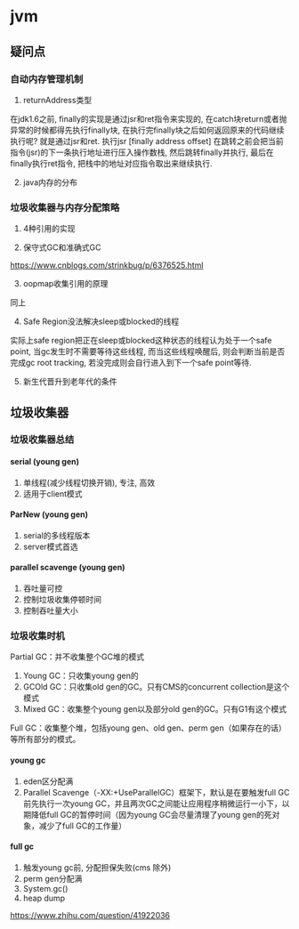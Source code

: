 # jvm

## 疑问点

### 自动内存管理机制

1.  returnAddress类型

在jdk1.6之前, finally的实现是通过jsr和ret指令来实现的, 在catch块return或者抛异常的时候都得先执行finally块, 在执行完finally块之后如何返回原来的代码继续执行呢? 就是通过jsr和ret. 执行jsr [finally address offset] 在跳转之前会把当前指令(jsr)的下一条执行地址进行压入操作数栈, 然后跳转finally并执行, 最后在finally执行ret指令, 把栈中的地址对应指令取出来继续执行. 

2.  java内存的分布

### 垃圾收集器与内存分配策略

1.  4种引用的实现


2.  保守式GC和准确式GC

https://www.cnblogs.com/strinkbug/p/6376525.html

3.  oopmap收集引用的原理

同上

4.  Safe Region没法解决sleep或blocked的线程

实际上safe region把正在sleep或blocked这种状态的线程认为处于一个safe point, 当gc发生时不需要等待这些线程, 而当这些线程唤醒后, 则会判断当前是否完成gc root tracking, 若没完成则会自行进入到下一个safe point等待.

5.  新生代晋升到老年代的条件



## 垃圾收集器

### 垃圾收集器总结

#### serial (young gen)

1.  单线程(减少线程切换开销), 专注, 高效
2.  适用于client模式

#### ParNew (young gen)

1. serial的多线程版本
2. server模式首选

#### parallel scavenge (young gen)

1.  吞吐量可控
2.  控制垃圾收集停顿时间
3.  控制吞吐量大小



### 垃圾收集时机

Partial GC：并不收集整个GC堆的模式
1.  Young GC：只收集young gen的
2.  GCOld GC：只收集old gen的GC。只有CMS的concurrent collection是这个模式
3.  Mixed GC：收集整个young gen以及部分old gen的GC。只有G1有这个模式

Full GC：收集整个堆，包括young gen、old gen、perm gen（如果存在的话）等所有部分的模式。

#### young gc

1.  eden区分配满
2.  Parallel Scavenge（-XX:+UseParallelGC）框架下，默认是在要触发full GC前先执行一次young GC，并且两次GC之间能让应用程序稍微运行一小下，以期降低full GC的暂停时间（因为young GC会尽量清理了young gen的死对象，减少了full GC的工作量）

#### full gc

1.  触发young gc前, 分配担保失败(cms 除外)
2.  perm gen分配满
3.  System.gc()
4.  heap dump

https://www.zhihu.com/question/41922036